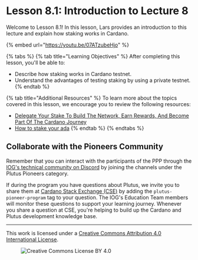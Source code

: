 # Lesson 8.1: Introduction to Lecture 8

Welcome to Lesson 8.1! In this lesson, Lars provides an introduction to this lecture and explain how staking works in Cardano.

{% embed url="https://youtu.be/07ATzubeHjo" %}

{% tabs %}
{% tab title="Learning Objectives" %}
After completing this lesson, you'll be able to:

* Describe how staking works in Cardano testnet.
* Understand the advantages of testing staking by using a private testnet.
{% endtab %}

{% tab title="Additional Resources" %}
To learn more about the topics covered in this lesson, we encourage you to review the following resources:

* [Delegate Your Stake To Build The Network, Earn Rewards, And Become Part Of The Cardano Journey](https://cardano.org/stake-pool-delegation/)
* [How to stake your ada](https://www.essentialcardano.io/infographic/how-to-stake-your-ada)
{% endtab %}
{% endtabs %}

## Collaborate with the Pioneers Community

Remember that you can interact with the participants of the PPP through the [IOG's technical community on Discord](https://discord.gg/inputoutput) by joining the channels under the Plutus Pioneers category.

If during the program you have questions about Plutus, we invite you to share them at [Cardano Stack Exchange (CSE)](https://cardano.stackexchange.com/) by adding the `plutus-pioneer-program` tag to your question. The IOG's Education Team members will monitor these questions to support your learning journey. Whenever you share a question at CSE, you're helping to build up the Cardano and Plutus development knowledge base.

---

This work is licensed under a [Creative Commons Attribution 4.0 International License](http://creativecommons.org/licenses/by/4.0/).

<figure><img src="https://i.creativecommons.org/l/by/4.0/88x31.png" alt="Creative Commons License BY 4.0"></figure>